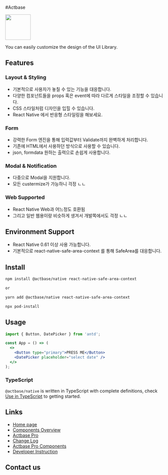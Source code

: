 #Actbase

<a href="https://actba.se">
<img width="80" src="https://avatars.githubusercontent.com/u/55933025?s=200&v=4">
</a>

You can easily customize the design of the UI Library.

## Features

### Layout & Styling
- 기본적으로 사용자가 놓칠 수 있는 기능을 대응합니다.
- 다양한 컴포넌트들을 props 혹은 event에 따라 다르게 스타일을 조정할 수 있습니다.
- CSS 스타일처럼 디자인을 입힐 수 있습니다.
- React Native 에서 반응형 스타일링을 해보세요. 

### Form
- 강력한 Form 엔진을 통해 입력값부터 Validate까지 완벽하게 처리합니다.
- 기존에 HTML에서 사용하던 방식으로 사용할 수 있습니다.
- json, formdata 원하는 출력으로 손쉽게 사용합니다.

### Modal & Notification
- 다중으로 Modal을 지원합니다.
- 모든 custermize가 가능하니 걱정 ㄴㄴ

### Web Supported
- React Native Web과 어느정도 호환됨
- 그리고 일반 웹용이랑 비슷하게 생겨서 개발쪽에서도 걱정 ㄴㄴ


## Environment Support

- React Native 0.61 이상 사용 가능합니다.
- 기본적으로 react-native-safe-area-context 를 통해 SafeArea를 대응합니다.


## Install

```bash
npm install @actbase/native react-native-safe-area-context

or

yarn add @actbase/native react-native-safe-area-context

npx pod-install
```


## Usage

```jsx
import { Button, DatePicker } from 'antd';

const App = () => (
  <>
    <Button type="primary">PRESS ME</Button>
    <DatePicker placeholder="select date" />
  </>
);
```

### TypeScript

`@actbase/native` is written in TypeScript with complete definitions, check [Use in TypeScript](https://ant.design/docs/react/use-in-typescript) to getting started.

## Links

- [Home page](https://actba.se/)
- [Components Overview](https://actba.se/components/overview)
- [Actbase Pro](http://pro.actba.se/)
- [Change Log](CHANGELOG.md)
- [Actbase Pro Components](https://pro.actba.se/components/overview)
- [Developer Instruction](https://github.com/actbase/native/wiki/Development)

## Contact us


